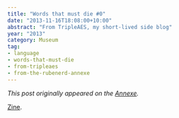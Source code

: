```yaml
---
title: "Words that must die #0"
date: "2013-11-16T18:08:00+10:00"
abstract: "From TripleAES, my short-lived side blog"
year: "2013"
category: Museum
tag:
- language
- words-that-must-die
- from-tripleaes
- from-the-rubenerd-annexe
---
```

*This post originally appeared on the [Annexe](http://tripleaes.tumblr.com/post/67132114000/words-that-must-die-0).*

[Zine](https://en.wikipedia.org/wiki/Zine).

